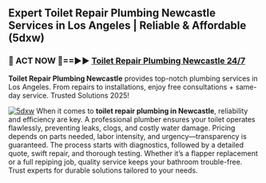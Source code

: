 ## Expert Toilet Repair Plumbing Newcastle Services in Los Angeles | Reliable & Affordable (5dxw)  

<h3>🚿 ACT NOW 🌟==►► <a href="https://tinyurl.com/2ne6vx2x" rel="nofollow">Toilet Repair Plumbing Newcastle 24/7</a></h3>

**Toilet Repair Plumbing Newcastle** provides top-notch plumbing services in Los Angeles. From repairs to installations, enjoy free consultations + same-day service. Trusted Solutions 2025!

[![5dxw](https://i.imgur.com/4PFF4AK.jpeg)](https://tinyurl.com/2ne6vx2x)
When it comes to **toilet repair plumbing in Newcastle**, reliability and efficiency are key. A professional plumber ensures your toilet operates flawlessly, preventing leaks, clogs, and costly water damage. Pricing depends on parts needed, labor intensity, and urgency—transparency is guaranteed. The process starts with diagnostics, followed by a detailed quote, swift repair, and thorough testing. Whether it’s a flapper replacement or a full repiping job, quality service keeps your bathroom trouble-free. Trust experts for durable solutions tailored to your needs.